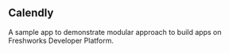 ## Calendly

A sample app to demonstrate modular approach to build apps on Freshworks Developer Platform.
